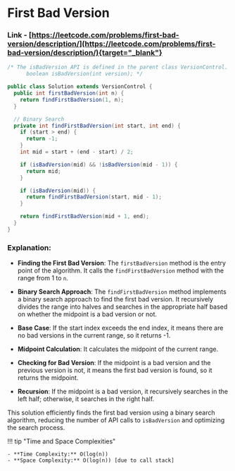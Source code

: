 # First Bad Version

### Link - [https://leetcode.com/problems/first-bad-version/description/](https://leetcode.com/problems/first-bad-version/description/){target="_blank"}

```java
/* The isBadVersion API is defined in the parent class VersionControl.
      boolean isBadVersion(int version); */

public class Solution extends VersionControl {
  public int firstBadVersion(int n) {
    return findFirstBadVersion(1, n);
  }

  // Binary Search
  private int findFirstBadVersion(int start, int end) {
    if (start > end) {
      return -1;
    }
    int mid = start + (end - start) / 2;

    if (isBadVersion(mid) && !isBadVersion(mid - 1)) {
      return mid;
    }

    if (isBadVersion(mid)) {
      return findFirstBadVersion(start, mid - 1);
    }

    return findFirstBadVersion(mid + 1, end);
  }
}
```

### Explanation:

*   **Finding the First Bad Version**: The `firstBadVersion` method is the entry point of the algorithm. It calls the `findFirstBadVersion` method with the range from 1 to `n`.

*   **Binary Search Approach**: The `findFirstBadVersion` method implements a binary search approach to find the first bad version. It recursively divides the range into halves and searches in the appropriate half based on whether the midpoint is a bad version or not.

*   **Base Case**: If the start index exceeds the end index, it means there are no bad versions in the current range, so it returns -1.

*   **Midpoint Calculation**: It calculates the midpoint of the current range.

*   **Checking for Bad Version**: If the midpoint is a bad version and the previous version is not, it means the first bad version is found, so it returns the midpoint.

*   **Recursion**: If the midpoint is a bad version, it recursively searches in the left half; otherwise, it searches in the right half.


This solution efficiently finds the first bad version using a binary search algorithm, reducing the number of API calls to `isBadVersion` and optimizing the search process.

!!! tip "Time and Space Complexities"

    - **Time Complexity:** O(log(n))
    - **Space Complexity:** O(log(n)) [due to call stack]
